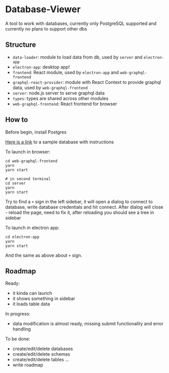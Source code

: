 # Database-Viewer

A tool to work with databases, currently only PostgreSQL supported and currently no plans to support other dbs

## Structure

- `data-loader`: module to load data from db, used by `server` and `electron-app`
- `electron-app`: desktop app!
- `frontend`: React module, used by `electron-app` and `web-graphql-frontend`
- `graphql-react-provider`: module with React Context to provide graphql data, used by `web-graphql-frontend`
- `server`: node.js server to serve graphql data
- `types`: types are shared across other modules
- `web-graphql-frontend`: React frontend for browser

## How to

Before begin, install Postgres

[Here is a link](https://www.postgresqltutorial.com/postgresql-sample-database/)
to a sample database with instructions

To launch in browser:
```shell
cd web-graphql-frontend
yarn
yarn start

# in second terminal
cd server
yarn
yarn start
```

Try to find a `+` sign in the left sidebar, it will open a dialog to connect to database, write database credentials and hit connect.
After dialog will close - reload the page, need to fix it, after reloading you should see a tree in sidebar

To launch in electron app:
```shell
cd electron-app
yarn
yarn start
```

And the same as above about `+` sign.

## Roadmap

Ready:

- it kinda can launch
- it shows something in sidebar
- it loads table data

In progress:

- data modification is almost ready, missing submit functionality and error handling

To be done:

- create/edit/delete databases
- create/edit/delete schemas
- create/edit/delete tables
...
- write roadmap
